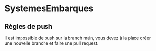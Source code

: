 # SystemesEmbarques
## Règles de push
Il est impossible de push sur la branch main, vous devez à la place créer une nouvelle branche et faire une pull request.